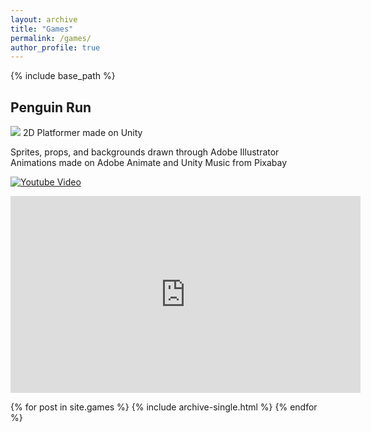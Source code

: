 ```yaml
---
layout: archive
title: "Games"
permalink: /games/
author_profile: true
---
```


{% include base_path %}
## Penguin Run

<img src='https://github.com/KaitLand12/Portfolio/assets/81109745/45de08cd-9b75-4e6d-9044-d71f216fb988'>
2D Platformer made on Unity

Sprites, props, and backgrounds drawn through Adobe Illustrator
Animations made on Adobe Animate and Unity
Music from Pixabay

[![Youtube Video](https://img.youtube.com/vi/q8xg1pab1MY/0.jpg)](https://www.youtube.com/watch?v=q8xg1pab1MY)

<iframe width="560" height="315" src="https://www.youtube.com/embed/q8xg1pab1MY?si=mydetozfd1yKQiZK" title="YouTube video player" frameborder="0" allow="accelerometer; autoplay; clipboard-write; encrypted-media; gyroscope; picture-in-picture; web-share" referrerpolicy="strict-origin-when-cross-origin" allowfullscreen></iframe>

{% for post in site.games %}
  {% include archive-single.html %}
{% endfor %}

